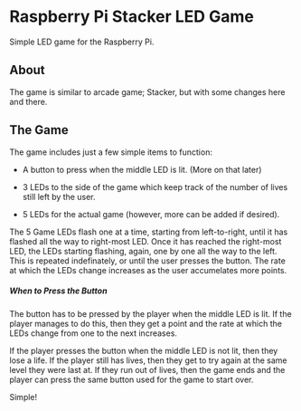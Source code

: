 # Raspberry Pi Stacker LED Game
Simple LED game for the Raspberry Pi.


## About
The game is similar to arcade game; Stacker, but with some changes here and there.


## The Game

The game includes just a few simple items to function:

- A button to press when the middle LED is lit. (More on that later)

- 3 LEDs to the side of the game which keep track of the number of lives still left by the user. 

- 5 LEDs for the actual game (however, more can be added if desired). 


The 5 Game LEDs flash one at a time, starting from left-to-right, until it has flashed all the way to right-most LED. Once it has reached the right-most LED, the LEDs starting flashing, again, one by one all the way to the left. This is repeated indefinately, or until the user presses the button. The rate at which the LEDs change increases as the user accumelates more points.


##### When to Press the Button

The button has to be pressed by the player when the middle LED is lit. If the player manages to do this, then they get a point and the rate at which the LEDs change from one to the next increases. 

If the player presses the button when the middle LED is not lit, then they lose a life. If the player still has lives, then they get to try again at the same level they were last at. If they run out of lives, then the game ends and the player can press the same button used for the game to start over.


Simple!








